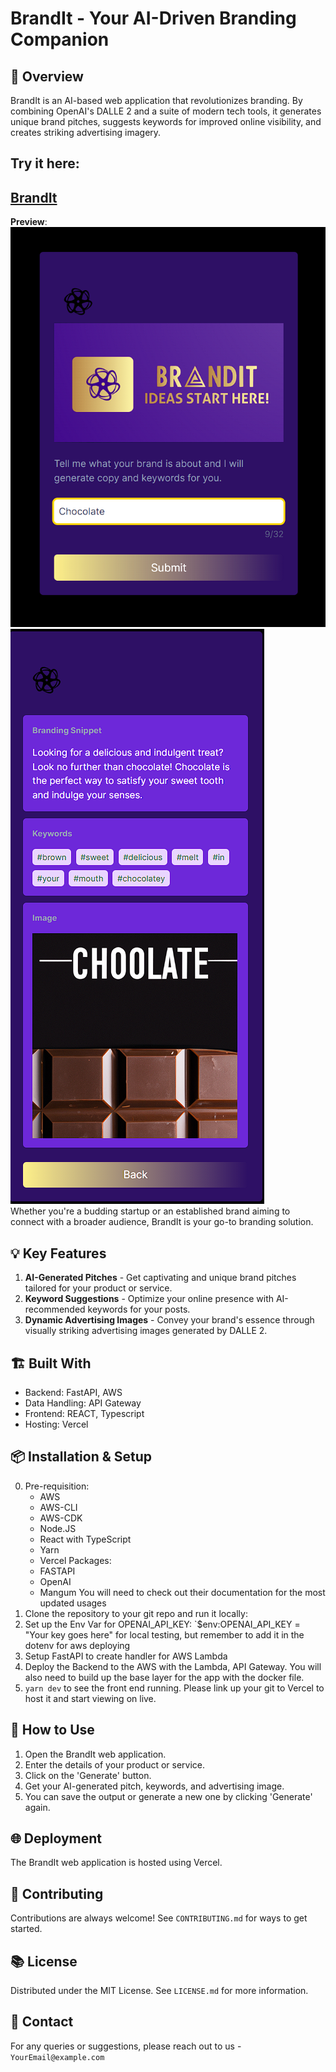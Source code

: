 # BrandIt - Your AI-Driven Branding Companion

## 🚀 Overview
BrandIt is an AI-based web application that revolutionizes branding. By combining OpenAI's DALLE 2 and a suite of modern tech tools, it generates unique brand pitches, suggests keywords for improved online visibility, and creates striking advertising imagery. 
## **Try it here:**  
## [BrandIt](https://brand-it-app.vercel.app/)  


**Preview**:    
![Dashboard Preview](demo-app1.png)  
![Dashboard Preview](demo-app2.png)    
Whether you're a budding startup or an established brand aiming to connect with a broader audience, BrandIt is your go-to branding solution. 

## 💡 Key Features
1. **AI-Generated Pitches** - Get captivating and unique brand pitches tailored for your product or service.
2. **Keyword Suggestions** - Optimize your online presence with AI-recommended keywords for your posts.
3. **Dynamic Advertising Images** - Convey your brand's essence through visually striking advertising images generated by DALLE 2.

## 🏗️ Built With
- Backend: FastAPI, AWS
- Data Handling: API Gateway
- Frontend: REACT, Typescript
- Hosting: Vercel

## 📦 Installation & Setup
0. Pre-requisition:
   - AWS  
   - AWS-CLI  
   - AWS-CDK
   - Node.JS
   - React with TypeScript
   - Yarn
   - Vercel
   Packages:  
   - FASTAPI
   - OpenAI
   - Mangum
   You will need to check out their documentation for the most updated usages  
2. Clone the repository to your git repo and run it locally:  
3. Set up the Env Var for OPENAI_API_KEY: `$env:OPENAI_API_KEY = "Your key goes here" for local testing, but remember to add it in the dotenv for aws deploying
4. Setup FastAPI to create handler for AWS Lambda
5. Deploy the Backend to the AWS with the Lambda, API Gateway. You will also need to build up the base layer for the app with the docker file.
6. `yarn dev` to see the front end running. Please link up your git to Vercel to host it and start viewing on live.
## 📝 How to Use
1. Open the BrandIt web application.
2. Enter the details of your product or service.
3. Click on the 'Generate' button.
4. Get your AI-generated pitch, keywords, and advertising image.
5. You can save the output or generate a new one by clicking 'Generate' again.

## 🌐 Deployment
The BrandIt web application is hosted using Vercel. 

## 🙌 Contributing
Contributions are always welcome! See `CONTRIBUTING.md` for ways to get started.

## 📚 License
Distributed under the MIT License. See `LICENSE.md` for more information.

## 🤝 Contact
For any queries or suggestions, please reach out to us - `YourEmail@example.com`

